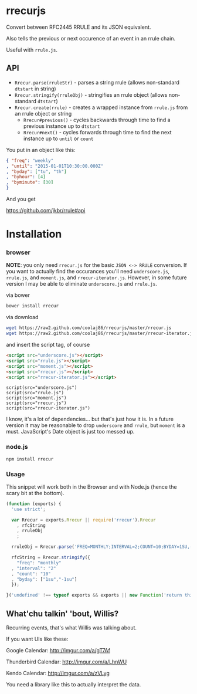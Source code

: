 rrecurjs
=======

Convert between RFC2445 RRULE and its JSON equivalent.

Also tells the previous or next occurence of an event in an rrule chain.

Useful with `rrule.js`.

API
---

* `Rrecur.parse(rruleStr)` - parses a string rrule (allows non-standard `dtstart` in string)
* `Rrecur.stringify(rruleObj)` - stringifies an rrule object (allows non-standard `dtstart`)
* `Rrecur.create(rrule)` - creates a wrapped instance from `rrule.js` from an rrule object or string
  * `Rrecur#previous()` - cycles backwards through time to find a previous instance up to `dtstart`
  * `Rrecur#next()` - cycles forwards through time to find the next instance up to `until` or `count`

You put in an object like this:

```json
{ "freq": "weekly"
, "until": "2015-01-01T10:30:00.000Z"
, "byday": ["tu", "th"]
, "byhour": [4]
, "byminute": [30]
}
```

And you get 

https://github.com/jkbr/rrule#api

Installation
===

### browser

**NOTE**: you only need `rrecur.js` for the basic `JSON <-> RRULE` conversion.
If you want to actually find the occurances you'll need
`underscore.js`, `rrule.js`, and `moment.js`, and `rrecur-iterator.js`.
However, in some future version I may be able to eliminate `underscore.js` and `rrule.js`.

via bower

```bash
bower install rrecur
```

via download

```bash
wget https://raw2.github.com/coolaj86/rrecurjs/master/rrecur.js
wget https://raw2.github.com/coolaj86/rrecurjs/master/rrecur-iterator.js
```

and insert the script tag, of course

```html
<script src="underscore.js"></script>
<script src="rrule.js"></script>
<script src="moment.js"></script>
<script src="rrecur.js"></script>
<script src="rrecur-iterator.js"></script>
```

```jade
script(src="underscore.js")
script(src="rrule.js")
script(src="moment.js")
script(src="rrecur.js")
script(src="rrecur-iterator.js")
```

I know, it's a lot of dependencies... but that's just how it is.
In a future version it may be reasonable to drop `underscore` and `rrule`,
but `moment` is a must. JavaScript's Date object is just too messed up.


### node.js

```bash
npm install rrecur
```

### Usage

This snippet will work both in the Browser and with Node.js
(hence the scary bit at the bottom).

```javascript
(function (exports) {
  'use strict';

  var Rrecur = exports.Rrecur || require('rrecur').Rrecur
    , rfcString
    , rruleObj
    ;

  rruleObj = Rrecur.parse('FREQ=MONTHLY;INTERVAL=2;COUNT=10;BYDAY=1SU,-1SU');

  rfcString = Rrecur.stringify({
    "freq": "monthly"
  , "interval": "2"
  , "count": "10"
  , "byday": ["1su","-1su"]
  });

}('undefined' !== typeof exports && exports || new Function('return this')()));
```

What'chu talkin' 'bout, Willis?
---

Recurring events, that's what Willis was talking about.

If you want UIs like these:

Google Calendar: http://imgur.com/a/gT7Af

Thunderbird Calendar: http://imgur.com/a/LhnWU

Kendo Calendar: http://imgur.com/a/zVLyg

You need a library like this to actually interpret the data.
